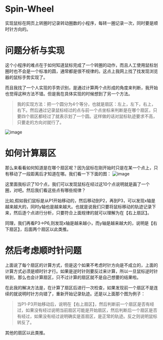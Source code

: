 # Spin-Wheel
实现鼠标在网页上转圈时记录转动圈数的小程序，每转一圈记录一次，同时要是顺时针方向的。

# 问题分析与实现
这个小程序的难点在于如何知道鼠标完成了一个转圈的动作，而且人工使用鼠标划圈时也不会是一个标准的圆，通常都是很不规律的。这点上我网上找了找发现浏览器的鼠标手势实现了。

而且我找了一个人实现的手势识别，是通过计算两个点形成的角度来判断，我开始也觉得这种方法不错。但是我在具体实现的时候想到了另一个方法。

> 我的实现方法：把一个圆分为4个等分，也就是扇区：左上，左下，右上，右下。然后通过记录鼠标经过的点与前一个点坐标来判断是在哪个扇区，只要四个扇区都经过了就表示划了一个圆。这样做的话对鼠标轨迹要求不高，只要走的方向对就行了。

![image](C:\Users\xiexb\Desktop\临时\spin\图1.png)

# 如何计算扇区
那么来看看如何知道是在哪个扇区呢？因为鼠标在刚开始时只是在某一个点上，只有移动了一段距离后才知道在哪。我们看一下下面的图：
![image](C:\Users\xiexb\Desktop\临时\spin\图2点位.png)

这里面我标识了10个点，我们可以发现鼠标在经过这10个点说明就是画了一个圈，对吧。然后我们看这些点有哪些规律？

比如,假如我们鼠标是从P1开始移动的，然后移动到P2，再到P3，可以发现x轴是越来越大的，同时y轴也是越来越大。也就是说我们只要将鼠标移动的轨迹记录下来，然后逐个点进行分析，只要符合上面规律的就可以理解为在【右上扇区】。

同理，我们再看P3->P6,则发现x轴是越来越小，而y轴是越来越大的，说明是【右下扇区】，后面两个扇区以此类推。

# 然后考虑顺时针问题
上面说了每个扇区的计算方式，但是这个如果不考虑时针方向是不成立的，上面的计算方式必须是顺时针才行。如果是逆时针则要反过来计算，所以一旦鼠标逆时针转到，那么也会计算扇区，只不过计算的扇区就不是自己想要的结果啦。

在此我的解决方法是，在计算了扇区后进行一次检查，如果发现前一个扇区不是连续的就说明时针方向错了，重新开始记录轨迹。还是以上面那个图为例子：

> 当P1-P3开始移动后，说明在【右上扇区】，然后判断前一个扇区是否有经过，如果没有经过说明当前扇区可能是开始扇区，然后判断后一个扇区是否有经过，如果没有经过说明确实是首扇区，是正常的轨迹。反之则说明鼠标转反了。

其他的扇区以此类推。
